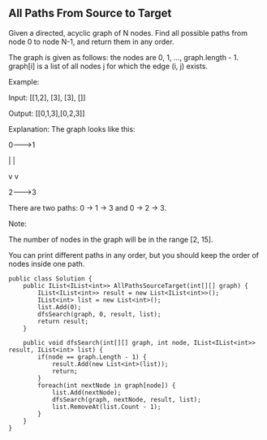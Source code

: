 ## All Paths From Source to Target
Given a directed, acyclic graph of N nodes.  Find all possible paths from node 0 to node N-1, and return them in any order.

The graph is given as follows:  the nodes are 0, 1, ..., graph.length - 1.  graph[i] is a list of all nodes j for which the edge (i, j) exists.

Example:

Input: [[1,2], [3], [3], []] 

Output: [[0,1,3],[0,2,3]] 

Explanation: The graph looks like this:

0--->1

|    |

v    v

2--->3

There are two paths: 0 -> 1 -> 3 and 0 -> 2 -> 3.

Note:

The number of nodes in the graph will be in the range [2, 15].

You can print different paths in any order, but you should keep the order of nodes inside one path.

```
public class Solution {
    public IList<IList<int>> AllPathsSourceTarget(int[][] graph) {
        IList<IList<int>> result = new List<IList<int>>();
        IList<int> list = new List<int>();
        list.Add(0);
        dfsSearch(graph, 0, result, list);
        return result;
    }
    
    public void dfsSearch(int[][] graph, int node, IList<IList<int>> result, IList<int> list) {
        if(node == graph.Length - 1) {
            result.Add(new List<int>(list));
            return;
        }
        foreach(int nextNode in graph[node]) {
            list.Add(nextNode);
            dfsSearch(graph, nextNode, result, list);
            list.RemoveAt(list.Count - 1);
        }
    }
}
```
